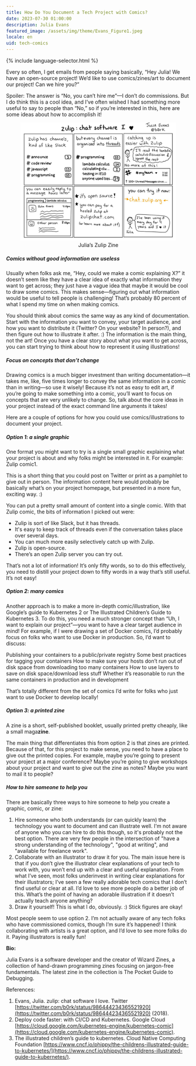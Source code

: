 ```yaml
---
title: How Do You Document a Tech Project with Comics?
date: 2023-07-30 01:00:00
description: Julia Evans
featured_image: /assets/img/theme/Evans_Figure1.jpeg
locale: en
uid: tech-comics
---
```


{% include language-selector.html %}

Every so often, I get emails from people saying basically, “Hey Julia! We have an open-source project! We’d like to use comics/zines/art to document our project! Can we hire you?”

Spoiler: The answer is “No, you can’t hire me”—I don’t do commissions. But I do think this is a cool idea, and I’ve often wished I had something more useful to say to people than “No,” so if you’re interested in this, here are some ideas about how to accomplish it!

<center>
<figure>
	<img src="../assets/img/theme/Evans_Figure1.jpeg" alt="Six-panel zine by Julia Evans (Twitter handle @b0rk) about the Zulip chat software. The first panel states that “Zulip has channels, kind of like Slack.” The second panel explains that “every channel is organised into threads.” The third panel shows how “catching up is easier with Zulip” with a stick person thinking, “I’ll read the lambda calculus discussion and ignore the rest.” The panel notes that there are no more notifications of 100+ unread messages on Slack. The fourth panel tells the reader that “you can easily reply to a message hours later.” The fifth panel tells the reader that Zupli is open-source and they can “pay for a hosted Zulip at zulipchat.com (or learn more about it).” The final panel gives the link to the service (chat.zulip.org) and has a stick figure of Julia saying, “I’ve been using it every day for 4 years and I love it.”">
    Julia’s Zulip Zine
</figure>
</center>

##### Comics without good information are useless

Usually when folks ask me, “Hey, could we make a comic explaining X?” it doesn’t seem like they have a clear idea of exactly what information they want to get across; they just have a vague idea that maybe it would be cool to draw some comics. This makes sense—figuring out what information would be useful to tell people is challenging! That’s probably 80 percent of what I spend my time on when making comics.

You should think about comics the same way as any kind of documentation. Start with the information you want to convey, your target audience, and how you want to distribute it (Twitter? On your website? In person?), and then figure out how to illustrate it after. :) The information is the main thing, not the art!
Once you have a clear story about what you want to get across, you can start trying to think about how to represent it using illustrations!

##### Focus on concepts that don’t change

Drawing comics is a much bigger investment than writing documentation—it takes me,
like, five times longer to convey the same information in a comic than in writing—so use it wisely! Because it’s not as easy to edit art, if you’re going to make something into a comic, you’ll want to focus on concepts that are very unlikely to change. So, talk about the core ideas in your project instead of the exact command line arguments it takes!

Here are a couple of options for how you could use comics/illustrations to document your project.

##### Option 1: a single graphic

One format you might want to try is a single small graphic explaining what your project is about and why folks might be interested in it. For example: Zulip comic1.

This is a short thing that you could post on Twitter or print as a pamphlet to give out in person. The information content here would probably be basically what’s on your project homepage, but presented in a more fun, exciting way. :)

You can put a pretty small amount of content into a single comic. With that Zulip comic, the bits of information I picked out were:

- Zulip is sort of like Slack, but it has threads.
- It's easy to keep track of threads even if the conversation takes place over several days.
- You can much more easily selectively catch up with Zulip.
- Zulip is open-source.
- There’s an open Zulip server you can try out.

That’s not a lot of information! It’s only fifty words, so to do this effectively, you need to distill your project down to fifty words in a way that’s still useful. It’s not easy!

##### Option 2: many comics

Another approach is to make a more in-depth comic/illustration, like Google’s guide to Kubernetes 2 or The Illustrated Children’s Guide to Kubernetes 3.
To do this, you need a much stronger concept than “Uh, I want to explain our project”—you want to have a clear target audience in mind! For example, if I were drawing a set of Docker comics, I’d probably focus on folks who want to use Docker in production. So, I’d want to discuss:

Publishing your containers to a public/private registry
Some best practices for tagging your containers
How to make sure your hosts don’t run out of disk space from downloading too many containers
How to use layers to save on disk space/download less stuff
Whether it’s reasonable to run the same containers in production and in development

That’s totally different from the set of comics I’d write for folks who just want to use Docker to develop locally!

##### Option 3: a printed zine

A zine is a short, self-published booklet, usually printed pretty cheaply, like a small maga**zine**.

The main thing that differentiates this from option 2 is that zines are printed. Because of that, for this project to make sense, you need to have a place to give out the printed copies. For example, maybe you’re going to present your project at a major conference? Maybe you’re going to give workshops about your project and want to give out the zine as notes? Maybe you want to mail it to people?

##### How to hire someone to help you

There are basically three ways to hire someone to help you create a graphic, comic, or zine:

1. Hire someone who both understands (or can quickly learn) the technology you want to document and can illustrate well. I'm not aware of anyone who you can hire to do this though, so it's probably not the best option. There are very few people in the intersection of "have a strong understanding of the technology", "good at writing", and "available for freelance work".
2. Collaborate with an illustrator to draw it for you. The main issue here is that if you don’t give the illustrator clear explanations of your tech to work with, you won’t end up with a clear and useful explanation. From what I’ve seen, most folks underinvest in writing clear explanations for their illustrators; I’ve seen a few really adorable tech comics that I don’t find useful or clear at all. I’d love to see more people do a better job of this. What’s the point of having an adorable illustration if it doesn’t actually teach anyone anything?
3. Draw it yourself! This is what I do, obviously. :) Stick figures are okay!

Most people seem to use option 2. I’m not actually aware of any tech folks who have commissioned comics, though I’m sure it’s happened! I think collaborating with artists is a great option, and I’d love to see more folks do it. Paying illustrators is really fun!

**Bio:**

Julia Evans is a software developer and the creator of Wizard Zines, a collection of hand-drawn programming zines focusing on jargon-free fundamentals. The latest zine in the collection is The Pocket Guide to Debugging.

References:

1. Evans, Julia. zulip: chat software I love. Twitter [https://twitter.com/b0rk/status/986444234365521920](https://twitter.com/b0rk/status/986444234365521920) (2018).
2. Deploy code faster: with CI/CD and Kubernetes. Google Cloud [https://cloud.google.com/kubernetes-engine/kubernetes-comic](https://cloud.google.com/kubernetes-engine/kubernetes-comic).
3. The illustrated children’s guide to kubernetes. Cloud Native Computing Foundation [https://www.cncf.io/phippy/the-childrens-illustrated-guide-to-kubernetes/](https://www.cncf.io/phippy/the-childrens-illustrated-guide-to-kubernetes/).
